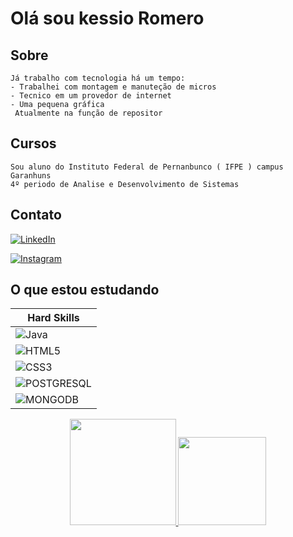 
# Olá sou kessio Romero

## Sobre

    Já trabalho com tecnologia há um tempo:
    - Trabalhei com montagem e manuteção de micros
    - Tecnico em um provedor de internet
    - Uma pequena gráfica
     Atualmente na função de repositor

## Cursos
    Sou aluno do Instituto Federal de Pernanbunco ( IFPE ) campus Garanhuns
    4º periodo de Analise e Desenvolvimento de Sistemas

## Contato

[![LinkedIn](https://img.shields.io/badge/LinkedIn-000?style=for-the-badge&logo=linkedin&logoColor=0E76A8)](https://www.linkedin.com/in/kessio-romero-7757a9193/)

[![Instagram](https://img.shields.io/badge/Instagram-000?style=for-the-badge&logo=instagram)](https://www.instagram.com/KESSIOROMERO/)

## O que estou estudando

|Hard Skills|
|-|
|![Java](https://img.shields.io/badge/Java-000?style=for-the-badge&logo=java)|
|![HTML5](https://img.shields.io/badge/HTML5-000?style=for-the-badge&logo=html5)|
|![CSS3](https://img.shields.io/badge/CSS3-000?style=for-the-badge&logo=css3&logoColor=264CE4)|
|![POSTGRESQL](https://img.shields.io/badge/postgresql-000?style=for-the-badge&logo=postgresql)|
|![MONGODB](https://img.shields.io/badge/mongodb-000?style=for-the-badge&logo=mongodb)|


<div align="center">
  <a href="https://github.com/llkessioll">
  <img height="170em" src="https://github-readme-stats.vercel.app/api?username=llkessioll&show_icons=true&theme=dracula&include_all_commits=true&count_private=true"/>
  <img height="141em" src="https://github-readme-stats.vercel.app/api/top-langs/?username=llkessioll&layout=compact&langs_count=7&theme=dracula"/>
    
</div>
